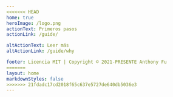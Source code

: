 ```yaml
---
<<<<<<< HEAD
home: true
heroImage: /logo.png
actionText: Primeros pasos
actionLink: /guide/

altActionText: Leer más
altActionLink: /guide/why

footer: Licencia MIT | Copyright © 2021-PRESENTE Anthony Fu
=======
layout: home
markdownStyles: false
>>>>>>> 21fdadc17cd2018f65c637e5727de640db5036e3
---
```


<LandingPage />
